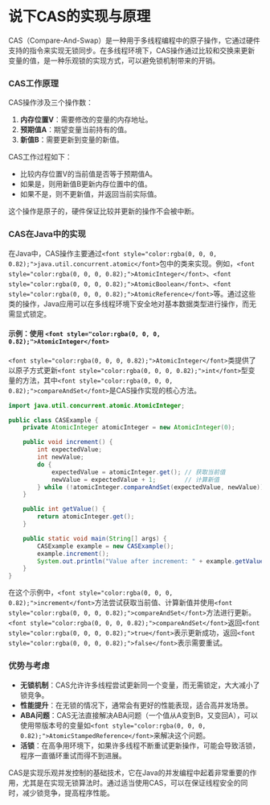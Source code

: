 # 说下CAS的实现与原理

<font style="color:rgba(0, 0, 0, 0.82);">CAS（Compare-And-Swap）是一种用于多线程编程中的原子操作，它通过硬件支持的指令来实现无锁同步。在多线程环境下，CAS操作通过比较和交换来更新变量的值，是一种乐观锁的实现方式，可以避免锁机制带来的开销。</font>

### <font style="color:rgba(0, 0, 0, 0.82);">CAS工作原理</font>
<font style="color:rgba(0, 0, 0, 0.82);">CAS操作涉及三个操作数：</font>

1. **<font style="color:rgba(0, 0, 0, 0.82);">内存位置V</font>**<font style="color:rgba(0, 0, 0, 0.82);">：需要修改的变量的内存地址。</font>
2. **<font style="color:rgba(0, 0, 0, 0.82);">预期值A</font>**<font style="color:rgba(0, 0, 0, 0.82);">：期望变量当前持有的值。</font>
3. **<font style="color:rgba(0, 0, 0, 0.82);">新值B</font>**<font style="color:rgba(0, 0, 0, 0.82);">：需要更新到变量的新值。</font>

<font style="color:rgba(0, 0, 0, 0.82);">CAS工作过程如下：</font>

+ <font style="color:rgba(0, 0, 0, 0.82);">比较内存位置V的当前值是否等于预期值A。</font>
+ <font style="color:rgba(0, 0, 0, 0.82);">如果是，则用新值B更新内存位置中的值。</font>
+ <font style="color:rgba(0, 0, 0, 0.82);">如果不是，则不更新值，并返回当前实际值。</font>

<font style="color:rgba(0, 0, 0, 0.82);">这个操作是原子的，硬件保证比较并更新的操作不会被中断。</font>

### <font style="color:rgba(0, 0, 0, 0.82);">CAS在Java中的实现</font>
<font style="color:rgba(0, 0, 0, 0.82);">在Java中，CAS操作主要通过</font>`<font style="color:rgba(0, 0, 0, 0.82);">java.util.concurrent.atomic</font>`<font style="color:rgba(0, 0, 0, 0.82);">包中的类来实现。例如，</font>`<font style="color:rgba(0, 0, 0, 0.82);">AtomicInteger</font>`<font style="color:rgba(0, 0, 0, 0.82);">、</font>`<font style="color:rgba(0, 0, 0, 0.82);">AtomicBoolean</font>`<font style="color:rgba(0, 0, 0, 0.82);">、</font>`<font style="color:rgba(0, 0, 0, 0.82);">AtomicReference</font>`<font style="color:rgba(0, 0, 0, 0.82);">等。通过这些类的操作，Java应用可以在多线程环境下安全地对基本数据类型进行操作，而无需显式锁定。</font>

#### <font style="color:rgba(0, 0, 0, 0.82);">示例：使用</font><font style="color:rgba(0, 0, 0, 0.82);"> </font>`<font style="color:rgba(0, 0, 0, 0.82);">AtomicInteger</font>`
`<font style="color:rgba(0, 0, 0, 0.82);">AtomicInteger</font>`<font style="color:rgba(0, 0, 0, 0.82);">类提供了以原子方式更新</font>`<font style="color:rgba(0, 0, 0, 0.82);">int</font>`<font style="color:rgba(0, 0, 0, 0.82);">型变量的方法，其中</font>`<font style="color:rgba(0, 0, 0, 0.82);">compareAndSet</font>`<font style="color:rgba(0, 0, 0, 0.82);">是CAS操作实现的核心方法。</font>

```java
import java.util.concurrent.atomic.AtomicInteger;  

public class CASExample {  
    private AtomicInteger atomicInteger = new AtomicInteger(0);  

    public void increment() {  
        int expectedValue;  
        int newValue;  
        do {  
            expectedValue = atomicInteger.get(); // 获取当前值  
            newValue = expectedValue + 1;        // 计算新值  
        } while (!atomicInteger.compareAndSet(expectedValue, newValue)); // CAS操作  
    }  

    public int getValue() {  
        return atomicInteger.get();  
    }  

    public static void main(String[] args) {  
        CASExample example = new CASExample();  
        example.increment();  
        System.out.println("Value after increment: " + example.getValue());  
    }  
}
```

<font style="color:rgba(0, 0, 0, 0.82);">在这个示例中，</font>`<font style="color:rgba(0, 0, 0, 0.82);">increment</font>`<font style="color:rgba(0, 0, 0, 0.82);">方法尝试获取当前值、计算新值并使用</font>`<font style="color:rgba(0, 0, 0, 0.82);">compareAndSet</font>`<font style="color:rgba(0, 0, 0, 0.82);">方法进行更新。</font>`<font style="color:rgba(0, 0, 0, 0.82);">compareAndSet</font>`<font style="color:rgba(0, 0, 0, 0.82);">返回</font>`<font style="color:rgba(0, 0, 0, 0.82);">true</font>`<font style="color:rgba(0, 0, 0, 0.82);">表示更新成功，返回</font>`<font style="color:rgba(0, 0, 0, 0.82);">false</font>`<font style="color:rgba(0, 0, 0, 0.82);">表示需要重试。</font>

### <font style="color:rgba(0, 0, 0, 0.82);">优势与考虑</font>
+ **<font style="color:rgba(0, 0, 0, 0.82);">无锁机制</font>**<font style="color:rgba(0, 0, 0, 0.82);">：CAS允许许多线程尝试更新同一个变量，而无需锁定，大大减小了锁竞争。</font>
+ **<font style="color:rgba(0, 0, 0, 0.82);">性能提升</font>**<font style="color:rgba(0, 0, 0, 0.82);">：在无锁的情况下，通常会有更好的性能表现，适合高并发场景。</font>
+ **<font style="color:rgba(0, 0, 0, 0.82);">ABA问题</font>**<font style="color:rgba(0, 0, 0, 0.82);">：CAS无法直接解决ABA问题（一个值从A变到B，又变回A），可以使用带版本号的变量如</font>`<font style="color:rgba(0, 0, 0, 0.82);">AtomicStampedReference</font>`<font style="color:rgba(0, 0, 0, 0.82);">来解决这个问题。</font>
+ **<font style="color:rgba(0, 0, 0, 0.82);">活锁</font>**<font style="color:rgba(0, 0, 0, 0.82);">：在高争用环境下，如果许多线程不断重试更新操作，可能会导致活锁，程序一直循环重试而得不到进展。</font>

<font style="color:rgba(0, 0, 0, 0.82);">CAS是实现乐观并发控制的基础技术，它在Java的并发编程中起着非常重要的作用，尤其是在实现无锁算法时。通过适当使用CAS，可以在保证线程安全的同时，减少锁竞争，提高程序性能。</font>


